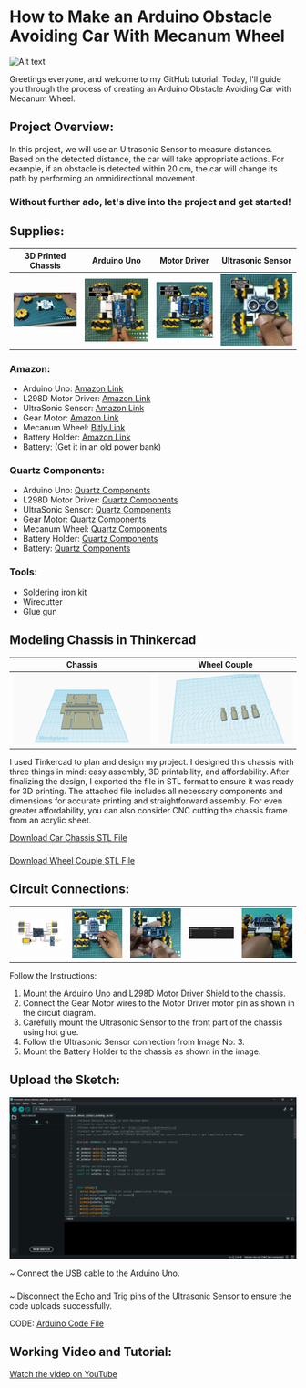 # How to Make an Arduino Obstacle Avoiding Car With Mecanum Wheel

![Alt text](https://github.com/ShahbazCoder1/Arduino-Obstacle-Avoiding-Car-With-Mecanum-Wheel/raw/main/Images/IMG20240520085110.jpg)

Greetings everyone, and welcome to my GitHub tutorial. Today, I'll guide you through the process of creating an Arduino Obstacle Avoiding Car with Mecanum Wheel.

## Project Overview:

In this project, we will use an Ultrasonic Sensor to measure distances. Based on the detected distance, the car will take appropriate actions. For example, if an obstacle is detected within 20 cm, the car will change its path by performing an omnidirectional movement.
### Without further ado, let's dive into the project and get started!
## Supplies:

| 3D Printed Chassis   | Arduino Uno             | Motor Driver            | Ultrasonic Sensor       |
|----------------------|-------------------------|-------------------------|-------------------------|
| ![Mecanum Wheel](https://github.com/ShahbazCoder1/Arduino-Obstacle-Avoiding-Car-With-Mecanum-Wheel/raw/main/Images/img%20wheel.jpg) | ![Image 1](https://github.com/ShahbazCoder1/Arduino-Obstacle-Avoiding-Car-With-Mecanum-Wheel/raw/main/Images/IMG_20240522_075342.jpg) | ![Image 2](https://github.com/ShahbazCoder1/Arduino-Obstacle-Avoiding-Car-With-Mecanum-Wheel/raw/main/Images/IMG_20240522_075351.jpg) | ![Image 3](https://github.com/ShahbazCoder1/Arduino-Obstacle-Avoiding-Car-With-Mecanum-Wheel/raw/main/Images/IMG_20240522_075407.jpg) |

### Amazon:
- Arduino Uno: [Amazon Link](https://amzn.to/3zJpqrU)
- L298D Motor Driver: [Amazon Link](https://amzn.to/3vA9dBO)
- UltraSonic Sensor: [Amazon Link](https://amzn.to/3vA9dBO)
- Gear Motor: [Amazon Link](https://amzn.to/3vA9dBO)
- Mecanum Wheel: [Bitly Link](https://bit.ly/4bOr5P6)
- Battery Holder: [Amazon Link](https://amzn.to/3vA9dBO)
- Battery: (Get it in an old power bank)

### Quartz Components:
- Arduino Uno: [Quartz Components](https://bit.ly/3QQdbDN)
- L298D Motor Driver: [Quartz Components](https://bit.ly/3cOLKX2)
- UltraSonic Sensor: [Quartz Components](https://bit.ly/3cOLKX2)
- Gear Motor: [Quartz Components](https://bit.ly/3cOLKX2)
- Mecanum Wheel: [Quartz Components](https://bit.ly/3UPQQri)
- Battery Holder: [Quartz Components](https://bit.ly/3cOLKX2)
- Battery: [Quartz Components](https://bit.ly/3cOLKX2)

### Tools:
- Soldering iron kit
- Wirecutter
- Glue gun
## Modeling Chassis in Thinkercad
| Chassis              | Wheel Couple            |
|----------------------|-------------------------|
| ![Image](https://github.com/ShahbazCoder1/Arduino-Obstacle-Avoiding-Car-With-Mecanum-Wheel/blob/main/Images/Car%20Chassis.png) | ![Image 1](https://github.com/ShahbazCoder1/Arduino-Obstacle-Avoiding-Car-With-Mecanum-Wheel/blob/main/Images/Wheel%20Couple.png) |

I used Tinkercad to plan and design my project. I designed this chassis with three things in mind: easy assembly, 3D printability, and affordability. After finalizing the design, I exported the file in STL format to ensure it was ready for 3D printing. The attached file includes all necessary components and dimensions for accurate printing and straightforward assembly. For even greater affordability, you can also consider CNC cutting the chassis frame from an acrylic sheet.

[Download Car Chassis STL File](https://github.com/ShahbazCoder1/Arduino-Obstacle-Avoiding-Car-With-Mecanum-Wheel/blob/main/Car%20Chassis.stl)
###
[Download Wheel Couple STL File](https://github.com/ShahbazCoder1/Arduino-Obstacle-Avoiding-Car-With-Mecanum-Wheel/blob/main/Wheel%20Couple.stl)

## Circuit Connections:
| | | | | |
|---|---|---|---|---|
| ![Image 1](https://github.com/ShahbazCoder1/Arduino-Obstacle-Avoiding-Car-With-Mecanum-Wheel/blob/main/Circuit%20Diagram.jpg) | ![Image 2](https://github.com/ShahbazCoder1/Arduino-Obstacle-Avoiding-Car-With-Mecanum-Wheel/blob/main/Images/IMG_20240522_075359.jpg) | ![Image 3](https://github.com/ShahbazCoder1/Arduino-Obstacle-Avoiding-Car-With-Mecanum-Wheel/blob/main/Images/IMG_20240522_075418.jpg) | ![Image 4](https://github.com/ShahbazCoder1/Arduino-Obstacle-Avoiding-Car-With-Mecanum-Wheel/blob/main/Images/Screenshot%202024-05-22%20072614.png) | ![Image 5](https://github.com/ShahbazCoder1/Arduino-Obstacle-Avoiding-Car-With-Mecanum-Wheel/blob/main/Images/IMG_20240522_075425.jpg) |

Follow the Instructions:

1. Mount the Arduino Uno and L298D Motor Driver Shield to the chassis.
2. Connect the Gear Motor wires to the Motor Driver motor pin as shown in the circuit diagram.
3. Carefully mount the Ultrasonic Sensor to the front part of the chassis using hot glue.
4. Follow the Ultrasonic Sensor connection from Image No. 3.
5. Mount the Battery Holder to the chassis as shown in the image.

## Upload the Sketch:
![Image](https://github.com/ShahbazCoder1/Arduino-Obstacle-Avoiding-Car-With-Mecanum-Wheel/raw/main/Images/Screenshot%202024-05-22%20080120.png)

~ Connect the USB cable to the Arduino Uno.
###
~ Disconnect the Echo and Trig pins of the Ultrasonic Sensor to ensure the code uploads successfully.

CODE: [Arduino Code File](https://github.com/ShahbazCoder1/Arduino-Obstacle-Avoiding-Car-With-Mecanum-Wheel/blob/main/mecanum_wheel_obstracl_avoiding_car.ino)

## Working Video and Tutorial:
[Watch the video on YouTube](https://www.youtube.com/shorts/q9h_bwrmlRw)
